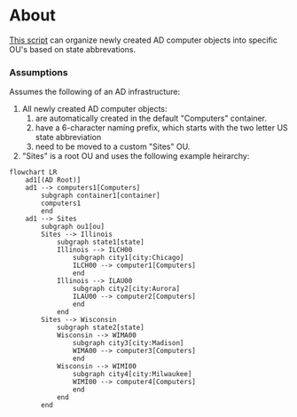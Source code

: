 # About

[This script](Move-ComputersByStateSiteCode.ps1) can organize newly created AD computer objects into specific OU's based on state abbrevations.

### Assumptions

Assumes the following of an AD infrastructure:
1. All newly created AD computer objects:
    1. are automatically created in the default "Computers" container.
    2. have a 6-character naming prefix, which starts with the two letter US state abbreviation
    3. need to be moved to a custom "Sites" OU.
2. "Sites" is a root OU and uses the following example heirarchy:
```mermaid
flowchart LR
    ad1[(AD Root)]
    ad1 --> computers1[Computers]
        subgraph container1[container]
        computers1
        end
    ad1 --> Sites
        subgraph ou1[ou]
        Sites --> Illinois
            subgraph state1[state]
            Illinois --> ILCH00
                subgraph city1[city:Chicago]
                ILCH00 --> computer1[Computers]
                end
            Illinois --> ILAU00
                subgraph city2[city:Aurora]
                ILAU00 --> computer2[Computers]
                end
            end
        Sites --> Wisconsin
            subgraph state2[state]
            Wisconsin --> WIMA00
                subgraph city3[city:Madison]
                WIMA00 --> computer3[Computers]
                end
            Wisconsin --> WIMI00
                subgraph city4[city:Milwaukee]
                WIMI00 --> computer4[Computers]
                end
            end
        end
```
